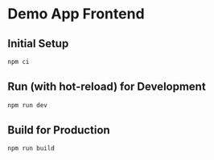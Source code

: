 # Demo App Frontend

## Initial Setup

```sh
npm ci
```

## Run (with hot-reload) for Development

```sh
npm run dev
```

## Build for Production

```sh
npm run build
```
